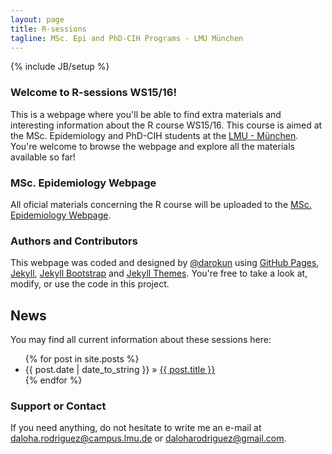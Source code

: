 ```yaml
---
layout: page
title: R-sessions
tagline: MSc. Epi and PhD-CIH Programs - LMU München
---
```

{% include JB/setup %}

### Welcome to R-sessions WS15/16!
This is a webpage where you'll be able to find extra materials and interesting information about the R course WS15/16. This course is aimed at the MSc. Epidemiology and PhD-CIH students at the [LMU - München](http://www.uni-muenchen.de). You're welcome to browse the webpage and explore all the materials available so far!

### MSc. Epidemiology Webpage
All oficial materials concerning the R course will be uploaded to the [MSc. Epidemiology Webpage](http://www.en.msc-epidemiologie.med.uni-muenchen.de/msc/teaching/winterterm15_16/quantitative_methodes/index.html).

### Authors and Contributors
This webpage was coded and designed by [@darokun](https://github.com/darokun) using [GitHub Pages](https://pages.github.com/), [Jekyll](https://jekyllrb.com/), [Jekyll Bootstrap](http://jekyllbootstrap.com/) and [Jekyll Themes](http://jekyllthemes.org/). You're free to take a look at, modify, or use the code in this project.

    
## News
You may find all current information about these sessions here:


<ul class="posts">
  {% for post in site.posts %}
    <li><span>{{ post.date | date_to_string }}</span> &raquo; <a href="{{ BASE_PATH }}{{ post.url }}">{{ post.title }}</a></li>
  {% endfor %}
</ul>


### Support or Contact
If you need anything, do not hesitate to write me an e-mail at <daloha.rodriguez@campus.lmu.de> or <daloharodriguez@gmail.com>.

